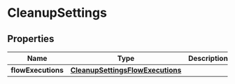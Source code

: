 
# CleanupSettings

## Properties
Name | Type | Description | Notes
------------ | ------------- | ------------- | -------------
**flowExecutions** | [**CleanupSettingsFlowExecutions**](CleanupSettingsFlowExecutions.md) |  |  [optional]



